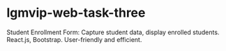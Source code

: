 # lgmvip-web-task-three
Student Enrollment Form: Capture student data, display enrolled students. React.js, Bootstrap. User-friendly and efficient.
